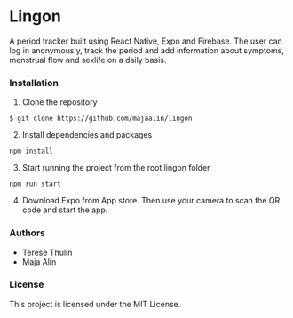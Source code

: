 # Lingon

A period tracker built using React Native, Expo and Firebase. The user can log in anonymously, track the period and add information about symptoms, menstrual flow and sexlife on a daily basis.

### Installation

1. Clone the repository

```
$ git clone https://github.com/majaalin/lingon
```

2. Install dependencies and packages

```
npm install
```

3. Start running the project from the root lingon folder

```
npm run start
```
4. Download Expo from App store. Then use your camera to scan the QR code and start the app.

### Authors
- Terese Thulin
- Maja Alin

### License
This project is licensed under the MIT License.
